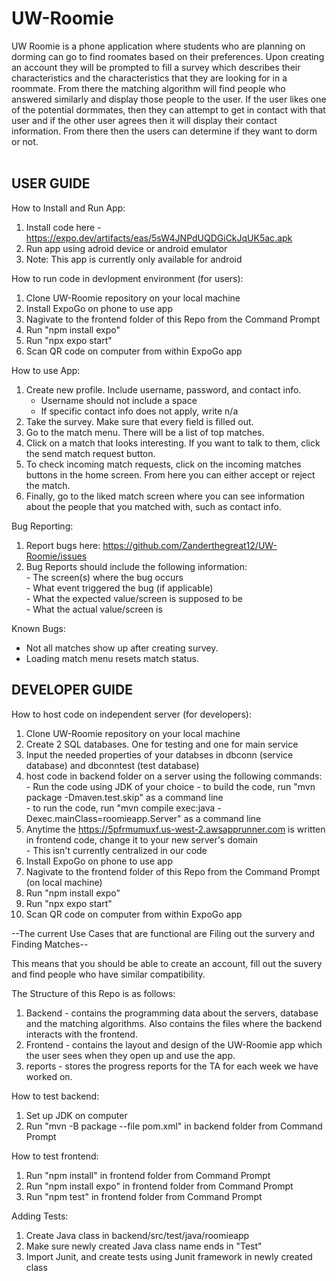 # UW-Roomie
UW Roomie is a phone application where students who are planning on dorming 
can go to find roomates based on their preferences. 
Upon creating an account they will be prompted to fill a survey which describes 
their characteristics and the characteristics that they are looking for in a roommate.
From there the matching algorithm will find people 
who answered similarly and display those people to the user. 
If the user likes one of the potential dormmates, 
then they can attempt to get in contact with that user 
and if the other user agrees then it will display their contact information. 
From there then the users can determine if they want to dorm or not. <br /> <br />

## USER GUIDE
How to Install and Run App:
  1. Install code here - https://expo.dev/artifacts/eas/5sW4JNPdUQDGiCkJqUK5ac.apk
  2. Run app using adroid device or android emulator
  3. Note: This app is currently only available for android 

How to run code in devlopment environment (for users):
  1. Clone UW-Roomie repository on your local machine
  2. Install ExpoGo on phone to use app
  3. Nagivate to the frontend folder of this Repo from the Command Prompt
  4. Run "npm install expo"
  5. Run "npx expo start"
  6. Scan QR code on computer from within ExpoGo app

How to use App:
1. Create new profile. Include username, password, and contact info.
    - Username should not include a space
    - If specific contact info does not apply, write n/a
2. Take the survey. Make sure that every field is filled out.
3. Go to the match menu. There will be a list of top matches.
4. Click on a match that looks interesting. If you want to talk to them, click the send match request button.
5. To check incoming match requests, click on the incoming matches buttons in the home screen. From here you can either accept or reject the match.
6. Finally, go to the liked match screen where you can see information about the people that you matched with, such as contact info.

Bug Reporting:
  1. Report bugs here: https://github.com/Zanderthegreat12/UW-Roomie/issues
  2. Bug Reports should include the following information: <br>
    - The screen(s) where the bug occurs <br>
    - What event triggered the bug (if applicable) <br>
    - What the expected value/screen is supposed to be <br>
    - What the actual value/screen is

Known Bugs:
- Not all matches show up after creating survey.
- Loading match menu resets match status.

## DEVELOPER GUIDE
How to host code on independent server (for developers):
  1. Clone UW-Roomie repository on your local machine
  2. Create 2 SQL databases. One for testing and one for main service
  3. Input the needed properties of your databses in dbconn (service database) and dbconntest (test database)
  4. host code in backend folder on a server using the following commands: <br>
    - Run the code using JDK of your choice
    - to build the code, run "mvn package -Dmaven.test.skip" as a command line <br>
    - to run the code, run "mvn compile exec:java -Dexec.mainClass=roomieapp.Server" as a command line
  5. Anytime the https://5pfrmumuxf.us-west-2.awsapprunner.com is written in frontend code, change it to your new server's domain <br>
    - This isn't currently centralized in our code
  6. Install ExpoGo on phone to use app
  7. Nagivate to the frontend folder of this Repo from the Command Prompt (on local machine)
  9. Run "npm install expo"
  10. Run "npx expo start"
  11. Scan QR code on computer from within ExpoGo app

--The current Use Cases that are functional are Filing out the survery and Finding Matches--

This means that you should be able to create an account, fill out the suvery and find people who
have similar compatibility.

The Structure of this Repo is as follows:
  1. Backend - contains the programming data about the servers, database and the matching algorithms. 
               Also contains the files where the backend interacts with the frontend.
  2. Frontend - contains the layout and design of the UW-Roomie app which the user sees when
                they open up and use the app. 
  3. reports - stores the progress reports for the TA for each week we have worked on.
  
How to test backend:
  1. Set up JDK on computer
  2. Run "mvn -B package --file pom.xml" in backend folder from Command Prompt
  
How to test frontend:
  1. Run "npm install" in frontend folder from Command Prompt
  2. Run "npm install expo" in frontend folder from Command Prompt
  3. Run "npm test" in frontend folder from Command Prompt

Adding Tests:
  1. Create Java class in backend/src/test/java/roomieapp
  2. Make sure newly created Java class name ends in "Test"
  3. Import Junit, and create tests using Junit framework in newly created class
